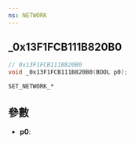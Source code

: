 ```yaml
---
ns: NETWORK
---
```

## _0x13F1FCB111B820B0

```c
// 0x13F1FCB111B820B0
void _0x13F1FCB111B820B0(BOOL p0);
```

```
SET_NETWORK_*
```

## 參數
* **p0**: 

